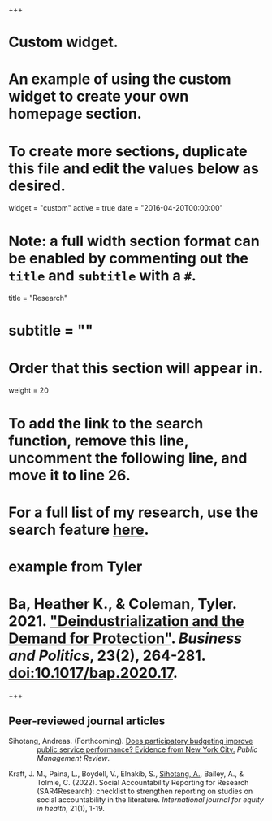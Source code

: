 +++
# Custom widget.
# An example of using the custom widget to create your own homepage section.
# To create more sections, duplicate this file and edit the values below as desired.
widget = "custom"
active = true
date = "2016-04-20T00:00:00"

# Note: a full width section format can be enabled by commenting out the `title` and `subtitle` with a `#`.
title = "Research"
# subtitle = ""


# Order that this section will appear in.
weight = 20

# To add the link to the search function, remove this line, uncomment the following line, and move it to line 26.
# For a full list of my research, use the search feature [here](https://www.jacobauthement.com/publication).

# example from Tyler
# Ba, Heather K., & Coleman, Tyler. 2021. ["Deindustrialization and the Demand for Protection"](https://www.tyler-coleman.com/publication/bacoleman2021). _Business and Politics_, 23(2), 264-281. [doi:10.1017/bap.2020.17](https://doi.org/10.1017/bap.2020.17).


+++
<h2>Peer-reviewed journal articles</h2>

<div style="padding-left: 4em; text-indent: -4em;">

<p>Sihotang, Andreas. (Forthcoming). <a href="andreas-sihotang.com/publication/sihotang2023">Does participatory budgeting improve public service performance? Evidence from New York City.</a> <i>Public Management Review</i>. 
  
  <p>Kraft, J. M., Paina, L., Boydell, V., Elnakib, S., <u>Sihotang, A.</u>, Bailey, A., & Tolmie, C. (2022). Social Accountability Reporting for Research (SAR4Research): checklist to strengthen reporting on studies on social accountability in the literature. <i>International journal for equity in health</i>, 21(1), 1-19. </p>


</div>
